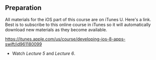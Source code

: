 ## Preparation

All materials for the iOS part of this course are on iTunes U. Here's a link. Best is to subscribe to this online course in iTunes so it will automatically download new materials as they become available.

<https://itunes.apple.com/us/course/developing-ios-8-apps-swift/id961180099>

* Watch *Lecture 5* and *Lecture 6*.
